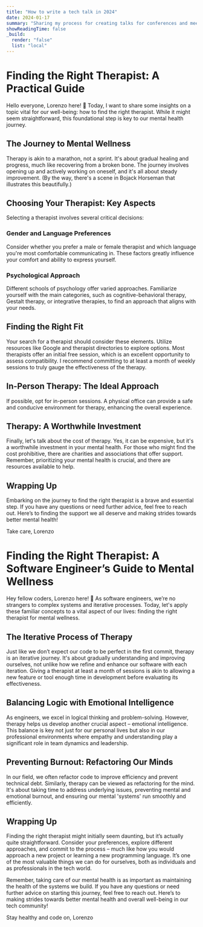 ```yaml
---
title: "How to write a tech talk in 2024"
date: 2024-01-17
summary: "Sharing my process for creating talks for conferences and meetups"
showReadingTime: false
_build:
  render: "false"
  list: "local"
---
```


# Finding the Right Therapist: A Practical Guide

Hello everyone, Lorenzo here! 👋 Today, I want to share some insights on a topic vital for our well-being: how to find the right therapist. While it might seem straightforward, this foundational step is key to our mental health journey.

## The Journey to Mental Wellness

Therapy is akin to a marathon, not a sprint. It's about gradual healing and progress, much like recovering from a broken bone. The journey involves opening up and actively working on oneself, and it's all about steady improvement. (By the way, there's a scene in Bojack Horseman that illustrates this beautifully.)

## Choosing Your Therapist: Key Aspects

Selecting a therapist involves several critical decisions:

### Gender and Language Preferences

Consider whether you prefer a male or female therapist and which language you're most comfortable communicating in. These factors greatly influence your comfort and ability to express yourself.

### Psychological Approach

Different schools of psychology offer varied approaches. Familiarize yourself with the main categories, such as cognitive-behavioral therapy, Gestalt therapy, or integrative therapies, to find an approach that aligns with your needs.

## Finding the Right Fit

Your search for a therapist should consider these elements. Utilize resources like Google and therapist directories to explore options. Most therapists offer an initial free session, which is an excellent opportunity to assess compatibility. I recommend committing to at least a month of weekly sessions to truly gauge the effectiveness of the therapy.

## In-Person Therapy: The Ideal Approach

If possible, opt for in-person sessions. A physical office can provide a safe and conducive environment for therapy, enhancing the overall experience.

## Therapy: A Worthwhile Investment

Finally, let's talk about the cost of therapy. Yes, it can be expensive, but it's a worthwhile investment in your mental health. For those who might find the cost prohibitive, there are charities and associations that offer support. Remember, prioritizing your mental health is crucial, and there are resources available to help.

## Wrapping Up

Embarking on the journey to find the right therapist is a brave and essential step. If you have any questions or need further advice, feel free to reach out. Here’s to finding the support we all deserve and making strides towards better mental health!

Take care,
Lorenzo

# Finding the Right Therapist: A Software Engineer’s Guide to Mental Wellness
Hey fellow coders, Lorenzo here! 👋 As software engineers, we’re no strangers to complex systems and iterative processes. Today, let's apply these familiar concepts to a vital aspect of our lives: finding the right therapist for mental wellness.

## The Iterative Process of Therapy
Just like we don’t expect our code to be perfect in the first commit, therapy is an iterative journey. It's about gradually understanding and improving ourselves, not unlike how we refine and enhance our software with each iteration. Giving a therapist at least a month of sessions is akin to allowing a new feature or tool enough time in development before evaluating its effectiveness.

## Balancing Logic with Emotional Intelligence
As engineers, we excel in logical thinking and problem-solving. However, therapy helps us develop another crucial aspect – emotional intelligence. This balance is key not just for our personal lives but also in our professional environments where empathy and understanding play a significant role in team dynamics and leadership.

## Preventing Burnout: Refactoring Our Minds
In our field, we often refactor code to improve efficiency and prevent technical debt. Similarly, therapy can be viewed as refactoring for the mind. It's about taking time to address underlying issues, preventing mental and emotional burnout, and ensuring our mental 'systems' run smoothly and efficiently.

## Wrapping Up
Finding the right therapist might initially seem daunting, but it’s actually quite straightforward. Consider your preferences, explore different approaches, and commit to the process – much like how you would approach a new project or learning a new programming language. It’s one of the most valuable things we can do for ourselves, both as individuals and as professionals in the tech world.

Remember, taking care of our mental health is as important as maintaining the health of the systems we build. If you have any questions or need further advice on starting this journey, feel free to reach out. Here’s to making strides towards better mental health and overall well-being in our tech community!

Stay healthy and code on,
Lorenzo
